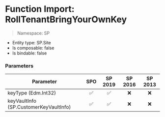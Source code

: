 # Function Import: RollTenantBringYourOwnKey

> Namespace: SP

- Entity type: SP.Site
- Is composable: false
- Is bindable: false

### Parameters

Parameter | SPO | SP 2019 | SP 2016 | SP 2013
----------|:---:|:-------:|:-------:|:-------:
keyType (Edm.Int32) | ✅ | ✅ | ❌ | ❌
keyVaultInfo (SP.CustomerKeyVaultInfo) | ✅ | ✅ | ❌ | ❌